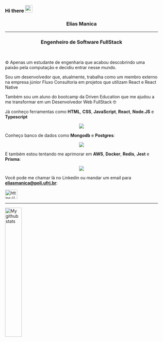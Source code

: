 ### Hi there <img src="https://github.com/TheDudeThatCode/TheDudeThatCode/blob/master/Assets/Hi.gif" width="24" />

<h3 align="center"> Elias Manica </h3>

---

<h3 align="center">Engenheiro de Software FullStack</h3><br>

⚙️ Apenas um estudante de engenharia que acabou descobrindo uma paixão pela computação e decidiu entrar nesse mundo.


Sou um desenvolvedor que, atualmente, trabalha como um membro externo na empresa júnior Fluxo Consultoria em projetos que utilizam React e React Native


Também sou um aluno do bootcamp da Driven Education que me ajudou a me transformar em um Desenvolvedor Web FullStack 🤓 

Já conheço ferramentas como **HTML**, **CSS**, **JavaScript**, **React**, **Node.JS** e **Typescript** 


  
<p align="center">
  <a href="https://skillicons.dev">
    <img src="https://skillicons.dev/icons?i=html,css,js,react,nodejs,ts" />
  </a>
</p>
  
 Conheço banco de dados como **Mongodb** e **Postgres**:
 
 <p align="center">
  <a href="https://skillicons.dev">
    <img src="https://skillicons.dev/icons?i=mongodb,postgres" />
  </a>
</p>

 E também estou tentando me aprimorar em **AWS**, **Docker**, **Redis**, **Jest** e **Prisma**:
 
 <p align="center">
  <a href="https://skillicons.dev">
    <img src="https://skillicons.dev/icons?i=aws,docker,redis,jest,prisma" />
  </a>
</p>
  
  

Você pode me chamar lá no Linkedin ou mandar um email para **eliasmanica@poli.ufrj.br**:
<p align="left">
  <a href="https://linkedin.com/in/eliasmanica/" target="_blank"><img align="center" src="https://raw.githubusercontent.com/rahuldkjain/github-profile-readme-generator/master/src/images/icons/Social/linked-in-alt.svg" alt="https://www.linkedin.com/in/eliasmanica/" height="30" width="40" /></a>
</p>

---

<img align="left" width="33%"  src="https://github-readme-stats.vercel.app/api/top-langs/?username=Elias-Manica&layout=compact&langs_count=10&theme=dark" alt="My github stats">
